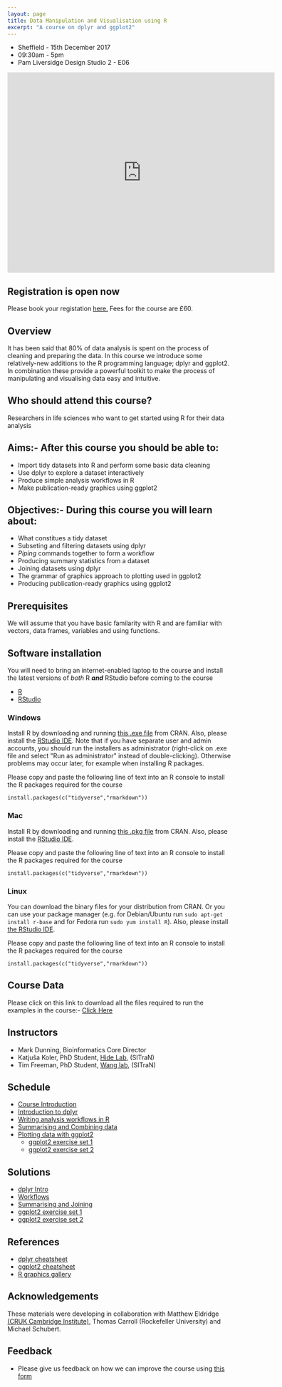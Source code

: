 ```yaml
---
layout: page
title: Data Manipulation and Visualisation using R
excerpt: "A course on dplyr and ggplot2"
---
```


- Sheffield - 15th December 2017
- 09:30am - 5pm
- Pam Liversidge Design Studio 2 - E06

<iframe src="https://www.google.com/maps/embed?pb=!1m14!1m8!1m3!1d9519.181464571486!2d-1.4777067!3d53.3827108!3m2!1i1024!2i768!4f13.1!3m3!1m2!1s0x0%3A0x60e5580cdf19b137!2sPam+Liversidge+Building!5e0!3m2!1sen!2suk!4v1510862811609" width="600" height="450" frameborder="0" style="border:0" allowfullscreen></iframe>

## Registration is open now
Please book your registation [here.](http://onlineshop.shef.ac.uk/conferences-events/faculty-of-medicine-dentistry-and-health/neuroscience/data-manipulation-and-visualisation-in-r) Fees for the course are £60.

## Overview

It has been said that 80% of data analysis is spent on the process of cleaning and preparing the data. In this course we introduce some relatively-new additions to the R programming language; dplyr and ggplot2. In combination these provide a powerful toolkit to make the process of manipulating and visualising data easy and intuitive. 

## Who should attend this course?

Researchers in life sciences who want to get started using R for their data analysis

## Aims:- After this course you should be able to:

- Import tidy datasets into R and perform some basic data cleaning
- Use dplyr to explore a dataset interactively
- Produce simple analysis workflows in R
- Make publication-ready graphics using ggplot2

## Objectives:- During this course you will learn about:

- What constitues a tidy dataset
- Subseting and filtering datasets using dplyr
- *Piping* commands together to form a workflow
- Producing summary statistics from a dataset
- Joining datasets using dplyr
- The grammar of graphics approach to plotting used in ggplot2
- Producing publication-ready graphics using ggplot2


## Prerequisites

We will assume that you have basic familarity with R and are familiar with vectors, data frames, variables and using functions.

## Software installation

You will need to bring an internet-enabled laptop to the course and install the latest versions of *both* R ***and*** RStudio before coming to the course

- [R](https://cran.r-project.org/)
- [RStudio](https://www.rstudio.com/products/rstudio/download/#download)

### Windows

Install R by downloading and running [this .exe file](http://cran.r-project.org/bin/windows/base/release.htm) from CRAN. Also, please install the [RStudio IDE](http://www.rstudio.com/ide/download/desktop). Note that if you have separate user and admin accounts, you should run the installers as administrator (right-click on .exe file and select "Run as administrator" instead of double-clicking). Otherwise problems may occur later, for example when installing R packages.

Please copy and paste the following line of text into an R console to install the R packages required for the course
```
install.packages(c("tidyverse","rmarkdown"))
```


### Mac

Install R by downloading and running [this .pkg file](http://cran.r-project.org/bin/macosx/R-latest.pkg) from CRAN. Also, please install the [RStudio IDE](http://www.rstudio.com/ide/download/desktop). 

Please copy and paste the following line of text into an R console to install the R packages required for the course
```
install.packages(c("tidyverse","rmarkdown"))
```

### Linux

You can download the binary files for your distribution from CRAN. Or you can use your package manager (e.g. for Debian/Ubuntu run `sudo apt-get install r-base` and for Fedora run `sudo yum install R`). Also, please install [the RStudio IDE](http://www.rstudio.com/ide/download/desktop). 

Please copy and paste the following line of text into an R console to install the R packages required for the course
```
install.packages(c("tidyverse","rmarkdown"))
```


## Course Data

Please click on this link to download all the files required to run the examples in the course:- [Click Here](https://rawgit.com/bioinformatics-core-shared-training/r-intermediate/master/Course_Data.zip)

## Instructors

- Mark Dunning, Bioinformatics Core Director
- Katjuša Koler, PhD Student, [Hide Lab](https://hidelab.wordpress.com/), (SITraN)
- Tim Freeman, PhD Student, [Wang lab](http://sitran.org/people/wang/), (SITraN)

## Schedule


- [Course Introduction](https://rawgit.com/bioinformatics-core-shared-training/r-intermediate/master/1.introduction.html)
- [Introduction to dplyr](https://rawgit.com/bioinformatics-core-shared-training/r-intermediate/master/2.dplyr-intro.nb.html)
- [Writing analysis workflows in R](https://rawgit.com/bioinformatics-core-shared-training/r-intermediate/master/3.workflows.nb.html)
- [Summarising and Combining data](https://rawgit.com/bioinformatics-core-shared-training/r-intermediate/master/4.summarise-and-combine.nb.html)
- [Plotting data with ggplot2](https://rawgit.com/bioinformatics-core-shared-training/r-intermediate/master/ggplot2.html)
    + [ggplot2 exercise set 1](https://rawgit.com/bioinformatics-core-shared-training/r-intermediate/master/ggplot2-exercises1-images.html)
    + [ggplot2 exercise set 2](https://rawgit.com/bioinformatics-core-shared-training/r-intermediate/master/ggplot2-exercises2-images.html)
    
## Solutions

- [dplyr Intro](https://rawgit.com/bioinformatics-core-shared-training/r-intermediate/master/2.dplyr-intro-solutions.html)
- [Workflows](https://rawgit.com/bioinformatics-core-shared-training/r-intermediate/master/3.workflows-solutions.html)
- [Summarising and Joining]()
- [ggplot2 exercise set 1]()
- [ggplot2 exercise set 2]()

## References

- [dplyr cheatsheet](https://www.rstudio.com/wp-content/uploads/2015/02/data-wrangling-cheatsheet.pdf)
- [ggplot2 cheatsheet](https://www.rstudio.com/wp-content/uploads/2015/03/ggplot2-cheatsheet.pdf)
- [R graphics gallery](https://www.r-graph-gallery.com/)
    
## Acknowledgements

These materials were developing in collaboration with Matthew Eldridge [(CRUK Cambridge Institute)](http://www.cruk.cam.ac.uk/core-facilities/bioinformatics-core), Thomas Carroll (Rockefeller University) and Michael Schubert.

## Feedback

- Please give us feedback on how we can improve the course using [this form](https://docs.google.com/forms/d/e/1FAIpQLScKnivGl4ixKPPyEm7DQYYknhdGbEgZUEud9O0HspOwhXXJ3A/viewform)

